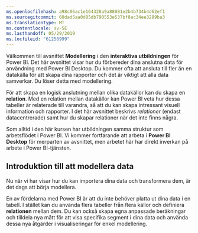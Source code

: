```yaml
---
ms.openlocfilehash: a98c06ac1e164328a9a88081e2b4b734b4d62ef1
ms.sourcegitcommit: 60dad5aa0d85db790553e537bf8ac34ee3289ba3
ms.translationtype: MT
ms.contentlocale: sv-SE
ms.lasthandoff: 05/29/2019
ms.locfileid: "61256999"
---
```

Välkommen till avsnittet **Modellering** i den **interaktiva utbildningen** för Power BI. Det här avsnittet visar hur du förbereder dina anslutna data för användning med Power BI Desktop. Du kommer ofta att ansluta till fler än en datakälla för att skapa dina rapporter och det är viktigt att alla data samverkar. Du löser detta med modellering.

För att skapa en logisk anslutning mellan olika datakällor kan du skapa en **relation**. Med en relation mellan datakällor kan Power BI veta hur dessa tabeller är relaterade till varandra, så att du kan skapa intressant visuell information och rapporter. I det här avsnittet beskrivs *relationer* (endast datacentrerade) samt hur du skapar relationer när det inte finns några.

Som alltid i den här kursen har utbildningen samma struktur som arbetsflödet i Power BI. Vi kommer fortfarande att arbeta i **Power BI Desktop** för merparten av avsnittet, men arbetet här har direkt inverkan på arbete i Power BI-tjänsten.

## <a name="introduction-to-modeling-your-data"></a>Introduktion till att modellera data
Nu när vi har visar hur du kan importera dina data och transformera dem, är det dags att börja modellera.

En av fördelarna med Power BI är att du inte behöver platta ut dina data i en tabell. I stället kan du använda flera tabeller från flera källor och definiera **relationen** mellan dem. Du kan också skapa egna anpassade beräkningar och tilldela nya mått för att visa specifika segment i dina data och använda dessa nya åtgärder i visualiseringar för enkel modellering.

